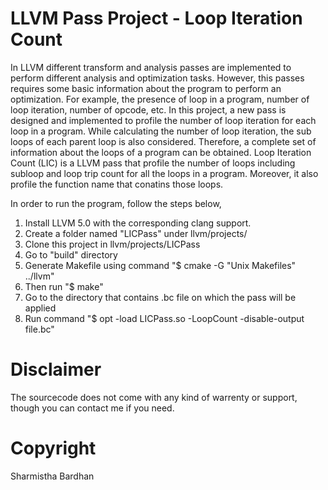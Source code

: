 # LLVM Pass Project - Loop Iteration Count
In LLVM different transform and analysis passes are implemented to perform different analysis and optimization tasks. However, this
passes requires some basic information about the program to perform an optimization. For example, the presence of loop in a program, 
number of loop iteration, number of opcode, etc. In this project, a new pass is designed and implemented to profile the number of 
loop iteration for each loop in a program. While calculating the number of loop iteration, the sub loops of each parent loop is 
also considered. Therefore, a complete set of information about the loops of a program can be obtained. Loop Iteration Count (LIC)
is a LLVM pass that profile the number of loops including subloop and loop trip count for all the loops in a program. Moreover, it
also profile the function name that conatins those loops.

In order to run the program, follow the steps below,
1) Install LLVM 5.0 with the corresponding clang support.
2) Create a folder named "LICPass" under llvm/projects/
3) Clone this project in llvm/projects/LICPass
4) Go to "build" directory
5) Generate Makefile using command "$ cmake -G "Unix Makefiles" ../llvm"
6) Then run "$ make"
7) Go to the directory that contains .bc file on which the pass will be applied
8) Run command "$ opt -load LICPass.so -LoopCount -disable-output file.bc"



# Disclaimer
The sourcecode does not come with any kind of warrenty or support, though you can contact me if you need.

# Copyright
Sharmistha Bardhan
